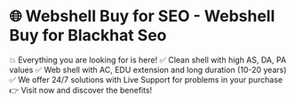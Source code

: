 # 🌐 Webshell Buy for SEO - Webshell Buy for Blackhat Seo
💥 Everything you are looking for is here! ✅ Clean shell with high AS, DA, PA values ✅ Web shell with AC, EDU extension and long duration (10-20 years) ✅ We offer 24/7 solutions with Live Support for problems in your purchase 👉 Visit now and discover the benefits!
